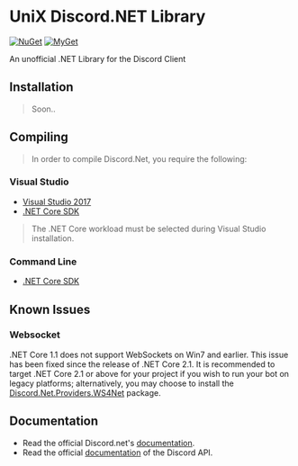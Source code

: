 # UniX Discord.NET Library
[![NuGet](https://img.shields.io/nuget/vpre/UniXDiscordDotNetLibrary.svg?maxAge=2592000?style=plastic)](https://www.nuget.org/packages/UniXDiscordDotNetLibrary)
[![MyGet](https://img.shields.io/myget/discord-net/vpre/Discord.Net.svg)](https://www.myget.org/feed/Packages/discord-net) 

An unofficial .NET Library for the Discord Client
>

## Installation
> Soon..

## Compiling
> In order to compile Discord.Net, you require the following:

### Visual Studio
- [Visual Studio 2017](https://www.microsoft.com/net/core#windowsvs2017)
- [.NET Core SDK](https://www.microsoft.com/net/download/core)

> The .NET Core workload must be selected during Visual Studio installation.

### Command Line
- [.NET Core SDK](https://www.microsoft.com/net/download/core)

## Known Issues
### Websocket
.NET Core 1.1 does not support WebSockets on Win7 and earlier. This issue has been fixed since the release of .NET Core 2.1. It is recommended to target .NET Core 2.1 or above for your project if you wish to run your bot on legacy platforms; alternatively, you may choose to install the [Discord.Net.Providers.WS4Net](https://www.nuget.org/packages/Discord.Net.Providers.WS4Net/) package.

## Documentation

- Read the official Discord.net's [documentation](https://github.com/RogueException/Discord.Net).
- Read the official [documentation](https://discordapp.com/developers/docs/reference) of the Discord API.
